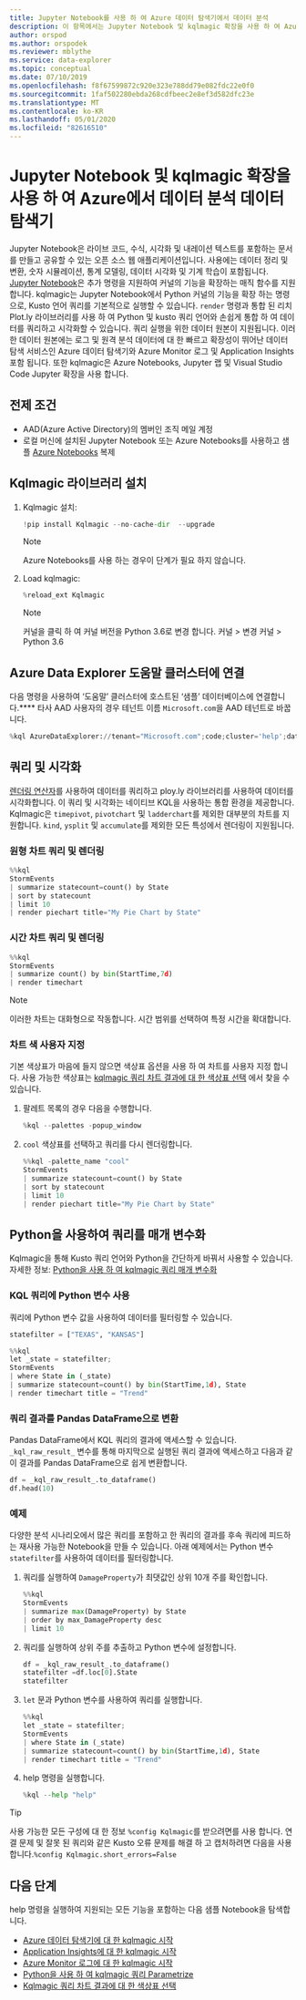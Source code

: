 ```yaml
---
title: Jupyter Notebook를 사용 하 여 Azure 데이터 탐색기에서 데이터 분석
description: 이 항목에서는 Jupyter Notebook 및 kqlmagic 확장을 사용 하 여 Azure 데이터 탐색기에서 데이터를 분석 하는 방법을 보여 줍니다.
author: orspod
ms.author: orspodek
ms.reviewer: mblythe
ms.service: data-explorer
ms.topic: conceptual
ms.date: 07/10/2019
ms.openlocfilehash: f8f67599872c920e323e788dd79e082fdc22e0f0
ms.sourcegitcommit: 1faf502280ebda268cdfbeec2e8ef3d582dfc23e
ms.translationtype: MT
ms.contentlocale: ko-KR
ms.lasthandoff: 05/01/2020
ms.locfileid: "82616510"
---
```

# <a name="use-a-jupyter-notebook-and-kqlmagic-extension-to-analyze-data-in-azure-data-explorer"></a>Jupyter Notebook 및 kqlmagic 확장을 사용 하 여 Azure에서 데이터 분석 데이터 탐색기

Jupyter Notebook은 라이브 코드, 수식, 시각화 및 내레이션 텍스트를 포함하는 문서를 만들고 공유할 수 있는 오픈 소스 웹 애플리케이션입니다. 사용에는 데이터 정리 및 변환, 숫자 시뮬레이션, 통계 모델링, 데이터 시각화 및 기계 학습이 포함됩니다.
[Jupyter Notebook](https://jupyter.org/)은 추가 명령을 지원하여 커널의 기능을 확장하는 매직 함수를 지원합니다. kqlmagic는 Jupyter Notebook에서 Python 커널의 기능을 확장 하는 명령으로, Kusto 언어 쿼리를 기본적으로 실행할 수 있습니다. `render` 명령과 통합 된 리치 Plot.ly 라이브러리를 사용 하 여 Python 및 kusto 쿼리 언어와 손쉽게 통합 하 여 데이터를 쿼리하고 시각화할 수 있습니다. 쿼리 실행을 위한 데이터 원본이 지원됩니다. 이러한 데이터 원본에는 로그 및 원격 분석 데이터에 대 한 빠르고 확장성이 뛰어난 데이터 탐색 서비스인 Azure 데이터 탐색기와 Azure Monitor 로그 및 Application Insights 포함 됩니다. 또한 kqlmagic은 Azure Notebooks, Jupyter 랩 및 Visual Studio Code Jupyter 확장을 사용 합니다.

## <a name="prerequisites"></a>전제 조건

- AAD(Azure Active Directory)의 멤버인 조직 메일 계정
- 로컬 머신에 설치된 Jupyter Notebook 또는 Azure Notebooks를 사용하고 샘플 [Azure Notebooks](https://kustomagicsamples-manojraheja.notebooks.azure.com/j/notebooks/Getting%20Started%20with%20kqlmagic%20on%20Azure%20Data%20Explorer.ipynb) 복제

## <a name="install-kqlmagic-library"></a>Kqlmagic 라이브러리 설치

1. Kqlmagic 설치:

    ```python
    !pip install Kqlmagic --no-cache-dir  --upgrade
    ```
    > [!NOTE]
    > Azure Notebooks를 사용 하는 경우이 단계가 필요 하지 않습니다.

1. Load kqlmagic:

    ```python
    %reload_ext Kqlmagic
    ```
    > [!NOTE]
    > 커널을 클릭 하 여 커널 버전을 Python 3.6로 변경 합니다. 커널 > 변경 커널 > Python 3.6
    
## <a name="connect-to-the-azure-data-explorer-help-cluster"></a>Azure Data Explorer 도움말 클러스터에 연결

다음 명령을 사용하여 ‘도움말’ 클러스터에 호스트된 ‘샘플’ 데이터베이스에 연결합니다.**** 타사 AAD 사용자의 경우 테넌트 이름 `Microsoft.com`을 AAD 테넌트로 바꿉니다.

```python
%kql AzureDataExplorer://tenant="Microsoft.com";code;cluster='help';database='Samples'
```

## <a name="query-and-visualize"></a>쿼리 및 시각화

[렌더링 연산자](kusto/query/renderoperator.md)를 사용하여 데이터를 쿼리하고 ploy.ly 라이브러리를 사용하여 데이터를 시각화합니다. 이 쿼리 및 시각화는 네이티브 KQL을 사용하는 통합 환경을 제공합니다. Kqlmagic은 `timepivot`, `pivotchart` 및 `ladderchart`를 제외한 대부분의 차트를 지원합니다. `kind`, `ysplit` 및 `accumulate`를 제외한 모든 특성에서 렌더링이 지원됩니다. 

### <a name="query-and-render-piechart"></a>원형 차트 쿼리 및 렌더링

```python
%%kql
StormEvents
| summarize statecount=count() by State
| sort by statecount 
| limit 10
| render piechart title="My Pie Chart by State"
```

### <a name="query-and-render-timechart"></a>시간 차트 쿼리 및 렌더링

```python
%%kql
StormEvents
| summarize count() by bin(StartTime,7d)
| render timechart
```

> [!NOTE]
> 이러한 차트는 대화형으로 작동합니다. 시간 범위를 선택하여 특정 시간을 확대합니다.

### <a name="customize-the-chart-colors"></a>차트 색 사용자 지정

기본 색상표가 마음에 들지 않으면 색상표 옵션을 사용 하 여 차트를 사용자 지정 합니다. 사용 가능한 색상표는 [kqlmagic 쿼리 차트 결과에 대 한 색상표 선택](https://mybinder.org/v2/gh/Microsoft/jupyter-kqlmagic/master?filepath=notebooks%2FColorYourCharts.ipynb) 에서 찾을 수 있습니다.

1. 팔레트 목록의 경우 다음을 수행합니다.

    ```python
    %kql --palettes -popup_window
    ```

1. `cool` 색상표를 선택하고 쿼리를 다시 렌더링합니다.

    ```python
    %%kql -palette_name "cool"
    StormEvents
    | summarize statecount=count() by State
    | sort by statecount
    | limit 10
    | render piechart title="My Pie Chart by State"
    ```

## <a name="parameterize-a-query-with-python"></a>Python을 사용하여 쿼리를 매개 변수화

Kqlmagic을 통해 Kusto 쿼리 언어와 Python을 간단하게 바꿔서 사용할 수 있습니다. 자세한 정보: [Python을 사용 하 여 kqlmagic 쿼리 매개 변수화](https://mybinder.org/v2/gh/Microsoft/jupyter-Kqlmagic/master?filepath=notebooks%2FParametrizeYourQuery.ipynb)

### <a name="use-a-python-variable-in-your-kql-query"></a>KQL 쿼리에 Python 변수 사용

쿼리에 Python 변수 값을 사용하여 데이터를 필터링할 수 있습니다.

```python
statefilter = ["TEXAS", "KANSAS"]
```

```python
%%kql
let _state = statefilter;
StormEvents 
| where State in (_state) 
| summarize statecount=count() by bin(StartTime,1d), State
| render timechart title = "Trend"
```

### <a name="convert-query-results-to-pandas-dataframe"></a>쿼리 결과를 Pandas DataFrame으로 변환

Pandas DataFrame에서 KQL 쿼리의 결과에 액세스할 수 있습니다. `_kql_raw_result_` 변수를 통해 마지막으로 실행된 쿼리 결과에 액세스하고 다음과 같이 결과를 Pandas DataFrame으로 쉽게 변환합니다.

```python
df = _kql_raw_result_.to_dataframe()
df.head(10)
```

### <a name="example"></a>예제

다양한 분석 시나리오에서 많은 쿼리를 포함하고 한 쿼리의 결과를 후속 쿼리에 피드하는 재사용 가능한 Notebook을 만들 수 있습니다. 아래 예제에서는 Python 변수 `statefilter`를 사용하여 데이터를 필터링합니다.

1. 쿼리를 실행하여 `DamageProperty`가 최댓값인 상위 10개 주를 확인합니다.

    ```python
    %%kql
    StormEvents
    | summarize max(DamageProperty) by State
    | order by max_DamageProperty desc
    | limit 10
    ```

1. 쿼리를 실행하여 상위 주를 추출하고 Python 변수에 설정합니다.

    ```python
    df = _kql_raw_result_.to_dataframe()
    statefilter =df.loc[0].State
    statefilter
    ```

1. `let` 문과 Python 변수를 사용하여 쿼리를 실행합니다.

    ```python
    %%kql
    let _state = statefilter;
    StormEvents 
    | where State in (_state)
    | summarize statecount=count() by bin(StartTime,1d), State
    | render timechart title = "Trend"
    ```

1. help 명령을 실행합니다.

    ```python
    %kql --help "help"
    ```

> [!TIP]
> 사용 가능한 모든 구성에 대 한 정보 `%config Kqlmagic`를 받으려면를 사용 합니다. 연결 문제 및 잘못 된 쿼리와 같은 Kusto 오류 문제를 해결 하 고 캡처하려면 다음을 사용 합니다.`%config Kqlmagic.short_errors=False`

## <a name="next-steps"></a>다음 단계

help 명령을 실행하여 지원되는 모든 기능을 포함하는 다음 샘플 Notebook을 탐색합니다.
- [Azure 데이터 탐색기에 대 한 kqlmagic 시작](https://mybinder.org/v2/gh/Microsoft/jupyter-kqlmagic/master?filepath=notebooks%2FQuickStart.ipynb) 
- [Application Insights에 대 한 kqlmagic 시작](https://mybinder.org/v2/gh/Microsoft/jupyter-kqlmagic/master?filepath=notebooks%2FQuickStartAI.ipynb) 
- [Azure Monitor 로그에 대 한 kqlmagic 시작](https://mybinder.org/v2/gh/Microsoft/jupyter-kqlmagic/master?filepath=notebooks%2FQuickStartLA.ipynb) 
- [Python을 사용 하 여 kqlmagic 쿼리 Parametrize](https://mybinder.org/v2/gh/Microsoft/jupyter-kqlmagic/master?filepath=notebooks%2FParametrizeYourQuery.ipynb) 
- [Kqlmagic 쿼리 차트 결과에 대 한 색상표 선택](https://mybinder.org/v2/gh/Microsoft/jupyter-kqlmagic/master?filepath=notebooks%2FColorYourCharts.ipynb)
